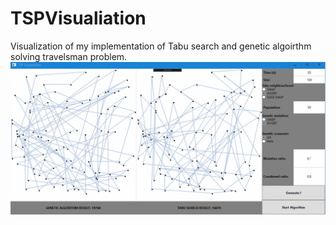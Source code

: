 # TSPVisualiation
Visualization of my implementation of Tabu search and genetic algoirthm solving travelsman problem.
![alt text](tspgit.gif)
